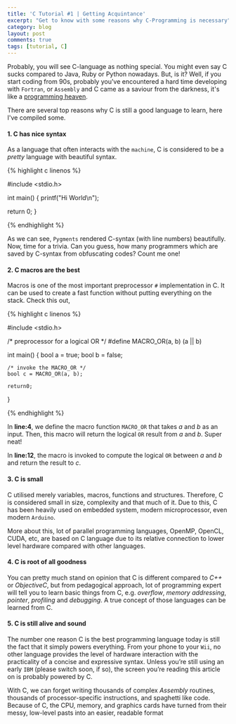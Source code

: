 ```yaml
---
title: 'C Tutorial #1 | Getting Acquintance'
excerpt: "Get to know with some reasons why C-Programming is necessary"
category: blog
layout: post
comments: true
tags: [tutorial, C]
---
```


Probably, you will see C-language as nothing special. You might even say C sucks compared to Java, Ruby or Python nowadays. But, is it? Well, if you start coding from 90s, probably you've encountered a hard time developing with `Fortran`, or `Assembly` and C came as a saviour from the darkness, it's like a [programming heaven][1].

There are several top reasons why C is still a good language to learn, here I've compiled some.

#### **1. C has nice syntax**

As a language that often interacts with the `machine`, C is considered to be a *pretty* language with beautiful syntax.

{% highlight c linenos %}

#include <stdio.h>

int main()
{
  printf("Hi World\n");
  
  return 0;
}

{% endhighlight %}

As we can see, `Pygments` rendered C-syntax (with line numbers) beautifully. Now, time for a trivia. Can you guess, how many programmers which are saved by C-syntax from obfuscating codes? Count me one!

#### **2. C macros are the best**

Macros is one of the most important preprocessor `#` implementation in C. It can be used to create a fast function without putting everything on the stack. Check this out,

{% highlight c linenos %}

#include <stdio.h>

/* preprocessor for a logical OR */
#define MACRO_OR(a, b) (a || b)

int main()
{
	bool a = true;
	bool b = false;

	/* invoke the MACRO_OR */
	bool c = MACRO_OR(a, b);

	return0;
}


{% endhighlight %}

In **line:4**, we define the macro function `MACRO_OR` that takes *a* and *b* as an input. Then, this macro will return the logical `OR` result from *a* and *b*. Super neat!

In **line:12**, the macro is invoked to compute the logical `OR` between *a* and *b* and return the result to *c*.


#### **3. C is small**

C utilised merely variables, macros, functions and structures. Therefore, C is considered small in size, complexity and that much of it. Due to this, C has been heavily used on embedded system, modern microprocessor, even modern `Arduino`.

More about this, lot of parallel programming languages, OpenMP, OpenCL, CUDA, etc, are based on C language due to its relative connection to lower level hardware compared with other languages.


#### **4. C is root of all goodness**

You can pretty much stand on opinion that C is different compared to *C++* or *ObjectiveC*, but from pedagogical approach, lot of programming expert will tell you to learn basic things from C, e.g. *overflow*, *memory addressing*, *pointer*, *profiling* and *debugging*. A true concept of those languages can be learned from C.

#### **5. C is still alive and sound**

The number one reason C is the best programming language today is still the fact that it simply powers everything. From your phone to your `Wii`, no other language provides the level of hardware interaction with the practicality of a concise and expressive syntax. Unless you’re still using an early `IBM` (please switch soon, if so), the screen you’re reading this article on is probably powered by C.

With C, we can forget writing thousands of complex *Assembly* routines, thousands of processor-specific instructions, and spaghetti like code. Because of C, the CPU, memory, and graphics cards have turned from their messy, low-level pasts into an easier, readable format


[1]: http://www.woohooitsbacon.com/10-reasons-why-c-is-still-the-best-programming-language/